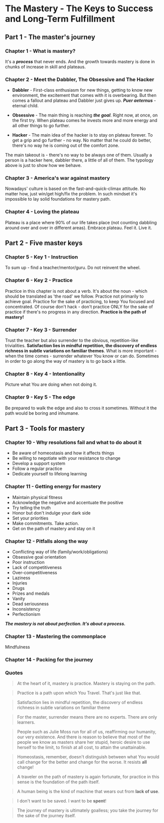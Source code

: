 # The Mastery - The Keys to Success and Long-Term Fulfillment

## Part 1 - The master's journey

### Chapter 1 - What is mastery?

It's a ***process*** that never ends. And the growth towards mastery is done in chunks of increase in skill and plateaus.

### Chapter 2 - Meet the Dabbler, The Obsessive and The Hacker

* **Dabbler** - First-class enthusiasm for new things, getting to know new environment, the excitement that
  comes with it is overbearing. But then comes a fallout and plateau and Dabbler just gives up. ***Puer aeternus*** - 
  eternal child.

* **Obsessive** - The main thing is reaching ***the goal***. Right now, at once, on the first try.
  When plateau comes he invests more and more energy and all other things to go further. 

* **Hacker** - The main idea of the hacker is to stay on plateau forever. To get a
  grip and go further - no way. No matter that he could do better, there's no way he is coming out of the comfort zone.

The main takeout is - there's no way to be always one of them. Usually a person is a hacker here, dabbler there, a
little of all of them. The typology above is just to show how we behave.

### Chapter 3 - America's war against mastery

Nowadays' culture is based on the fast-and-quick-climax attitude. No matter how, just win/get high/fix the problem.
In such mindset it's impossible to lay solid foundations for mastery path. 

### Chapter 4 - Loving the plateau

Plateau is a place where 90% of our life takes place (not counting dabbling around over and over in different areas).
Embrace plateau. Feel it. Live it. 


## Part 2 - Five master keys

### Chapter 5 - Key 1 - Instruction

To sum up - find a teacher/mentor/guru. Do not reinvent the wheel.

### Chapter 6 - Key 2 - Practice

Practice in this chapter is not about a verb. It's about the noun - which should be translated as 'the road' we follow.
Practice not primarily to achieve goal. Practice for the sake of practicing, to keep You focused and concentrated. 
Of course don't hack - don't practice ONLY for the sake of practice if there's no progress in any direction.
**Practice is the path of mastery!**

### Chapter 7 - Key 3 - Surrender

Trust the teacher but also surrender to the obvious, repetition-like trivialities. **Satisfaction lies in mindful
repetition, the discovery of endless richness in subtle variations on familiar themes**. What is more important - when the
time comes - surrender whatever You know or can do. Sometimes in order to go along the way of mastery is to go back 
a little. 

### Chapter 8 - Key 4 - Intentionality

Picture what You are doing when not doing it. 

### Chapter 9 - Key 5 - The edge

Be prepared to walk the edge and also to cross it sometimes. Without it the path would be boring and inhumane.


## Part 3 - Tools for mastery

### Chapter 10 - Why resolutions fail and what to do about it

* Be aware of homeostasis and how it affects things
* Be willing to negotiate with your resistance to change
* Develop a support system
* Follow a regular practice
* Dedicate yourself to lifelong learning

### Chapter 11 - Getting energy for mastery

* Maintain physical fitness
* Acknowledge the negative and accentuate the positive
* Try telling the truth
* Honor but don't indulge your dark side
* Set your priorities
* Make commitments. Take action.
* Get on the path of mastery and stay on it

### Chapter 12 - Pitfalls along the way

* Conflicting way of life (family/work/obligations)
* Obsessive goal orientation
* Poor instruction
* Lack of competitiveness
* Over-competitiveness
* Laziness
* Injuries
* Drugs
* Prizes and medals
* Vanity
* Dead seriousness
* Inconsistency
* Perfectionism

***The mastery is not about perfection. It's about a process.***

### Chapter 13 - Mastering the commonplace

Mindfulness

### Chapter 14 - Packing for the journey

### Quotes

> At the heart of it, mastery is practice. Mastery is staying on the path. 

> Practice is a path upon which You Travel. That's just like that.

> Satisfaction lies in mindful repetition, the discovery of endless richness in subtle variations on familiar theme

> For the master, surrender means there are no experts. There are only learners.

> People such as Julie Moss run for all of us, reaffirming our humanity, our very existence. And there is reason to
> believe that most of the people we know as masters share her stupid, heroic desire to use herself to the limit, to
> finish at all cost, to attain the unattainable.
 
> Homeostasis, remember, doesn't distinguish between what You would call change for the better and change for the 
> worse. It resists **all** change!

> A traveler on the path of mastery is again fortunate, for practice in this sense is the foundation of the path itself.

> A human being is the kind of machine that wears out from **lack of use**.

> I don't want to be saved. I want to be **spent**!

> The journey of mastery is ultimately goalless; you take the journey for the sake of the journey itself.


